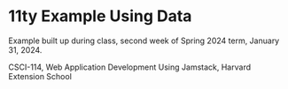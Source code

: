 # 11ty Example Using Data

Example built up during class, second week of Spring 2024 term, January 31, 2024.

CSCI-114, Web Application Development Using Jamstack, Harvard Extension School
